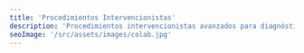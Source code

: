 ```yaml
---
title: 'Procedimientos Intervencionistas'
description: 'Procedimientos intervencionistas avanzados para diagnósticos y tratamientos mínimamente invasivos en nuestra clínica de corta estancia'
seoImage: '/src/assets/images/colab.jpg'
---
```


